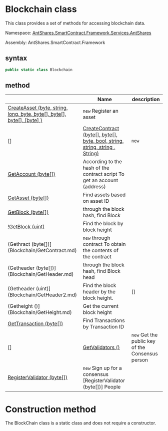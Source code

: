 # Blockchain class

This class provides a set of methods for accessing blockchain data.

Namespace: [AntShares.SmartContract.Framework.Services.AntShares](../AntShares.md)

Assembly: AntShares.SmartContract.Framework

## syntax

```c#
public static class Blockchain
```

## method

| | Name | description |
| ---------------------------------------- | ---------------------------------------- | -------------------- |
[CreateAsset (byte, string, long, byte, byte[], byte[], byte[], [byte] )](Blockchain/CreateAsset.md) | `new` Register an asset
|[][](Https://i-msdn.sec.s-msft.com/dynimg/IC91302.jpeg) | [CreateContract (byte[], byte[], byte, bool, string, string, string , String)](Blockchain/CreateContract.md) | `new` | publish smart contract
[GetAccount (byte[])](Blockchain/GetAccount.md) | According to the hash of the contract script To get an account (address)
[GetAsset (byte[])](Blockchain/GetAsset.md) | Find assets based on asset ID | |[][][](https://i-msdn.sec.s-msft.com/dynimg/IC91302.jpeg)
[GetBlock (byte[])](Blockchain/GetBlock.md) | through the block hash, find Block
[!GetBlock (uint)](Blockchain/GetBlock2.md) | Find the block by block height |
(Gethract (byte[])](Blockchain/GetContract.md) | `new` through contract To obtain the contents of the contract
(Getheader (byte[])](Blockchain/GetHeader.md) | through the block hash, find Block head
(Getheader (uint)](Blockchain/GetHeader2.md) | Find the block header by the block height. |[][](Https://i-msdn.sec.s-msft.com/dynimg/IC91302.jpeg) | |
(Getheight ()](Blockchain/GetHeight.md) | Get the current block height |
[GetTransaction (byte[])](Blockchain/GetTransaction.md) | Find Transactions by Transaction ID | |[][][](https://i-msdn.sec.s-msft.com/dynimg/IC91302.jpeg)
|[][](Https://i-msdn.sec.s-msft.com/dynimg/IC91302.jpeg) | [GetValidators ()](Blockchain/GetValidators.md) | `new` Get the public key of the Consensus person |
[RegisterValidator (byte[])](Blockchain/RegisterValidator.md) | `new` Sign up for a consensus [RegisterValidator (byte[])] People

# Construction method

The BlockChain class is a static class and does not require a constructor.
